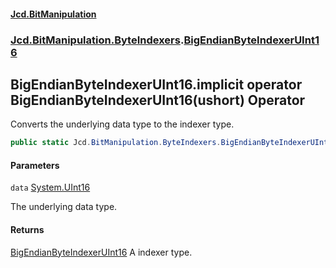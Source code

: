 ﻿#### [Jcd.BitManipulation](index.md 'index')

### [Jcd.BitManipulation.ByteIndexers](Jcd.BitManipulation.ByteIndexers.md 'Jcd.BitManipulation.ByteIndexers').[BigEndianByteIndexerUInt16](Jcd.BitManipulation.ByteIndexers.BigEndianByteIndexerUInt16.md 'Jcd.BitManipulation.ByteIndexers.BigEndianByteIndexerUInt16')

## BigEndianByteIndexerUInt16.implicit operator BigEndianByteIndexerUInt16(ushort) Operator

Converts the underlying data type to the indexer type.

```csharp
public static Jcd.BitManipulation.ByteIndexers.BigEndianByteIndexerUInt16 implicit operator BigEndianByteIndexerUInt16(ushort data);
```

#### Parameters

<a name='Jcd.BitManipulation.ByteIndexers.BigEndianByteIndexerUInt16.op_ImplicitJcd.BitManipulation.ByteIndexers.BigEndianByteIndexerUInt16(ushort).data'></a>

`data` [System.UInt16](https://docs.microsoft.com/en-us/dotnet/api/System.UInt16 'System.UInt16')

The underlying data type.

#### Returns

[BigEndianByteIndexerUInt16](Jcd.BitManipulation.ByteIndexers.BigEndianByteIndexerUInt16.md 'Jcd.BitManipulation.ByteIndexers.BigEndianByteIndexerUInt16')
A indexer type.